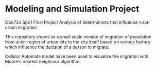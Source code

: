# Modeling and Simulation Project
CS6730 Sp21 Final Project
Analysis of determinants that influence rural-urban migration

This repository shows us a small scale version of migration of population from outer region of urban city to the city itself based on various factors which influence the decision of a person to migrate.

Cellular Automata model have been used to visualize the migration with Moore's nearest neighbour algorithm.
